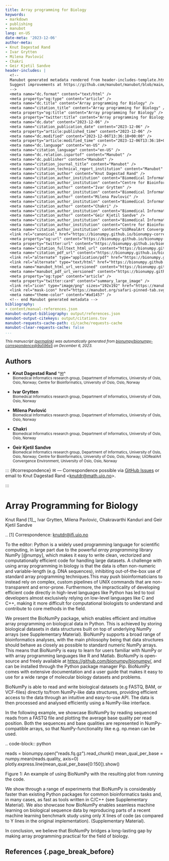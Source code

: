```yaml
---
title: Array programming for Biology
keywords:
- markdown
- publishing
- manubot
lang: en-US
date-meta: '2023-12-06'
author-meta:
- Knut Dagestad Rand
- Ivar Grytten
- Milena Pavlović
- Chakri
- Geir Kjetil Sandve
header-includes: |
  <!--
  Manubot generated metadata rendered from header-includes-template.html.
  Suggest improvements at https://github.com/manubot/manubot/blob/main/manubot/process/header-includes-template.html
  -->
  <meta name="dc.format" content="text/html" />
  <meta property="og:type" content="article" />
  <meta name="dc.title" content="Array programming for Biology" />
  <meta name="citation_title" content="Array programming for Biology" />
  <meta property="og:title" content="Array programming for Biology" />
  <meta property="twitter:title" content="Array programming for Biology" />
  <meta name="dc.date" content="2023-12-06" />
  <meta name="citation_publication_date" content="2023-12-06" />
  <meta property="article:published_time" content="2023-12-06" />
  <meta name="dc.modified" content="2023-12-06T13:36:18+00:00" />
  <meta property="article:modified_time" content="2023-12-06T13:36:18+00:00" />
  <meta name="dc.language" content="en-US" />
  <meta name="citation_language" content="en-US" />
  <meta name="dc.relation.ispartof" content="Manubot" />
  <meta name="dc.publisher" content="Manubot" />
  <meta name="citation_journal_title" content="Manubot" />
  <meta name="citation_technical_report_institution" content="Manubot" />
  <meta name="citation_author" content="Knut Dagestad Rand" />
  <meta name="citation_author_institution" content="Biomedical Informatics research group, Department of Informatics, University of Oslo, Oslo, Norway" />
  <meta name="citation_author_institution" content="Centre for Bioinformatics, University of Oslo, Oslo, Norway" />
  <meta name="citation_author" content="Ivar Grytten" />
  <meta name="citation_author_institution" content="Biomedical Informatics research group, Department of Informatics, University of Oslo, Oslo, Norway" />
  <meta name="citation_author" content="Milena Pavlović" />
  <meta name="citation_author_institution" content="Biomedical Informatics research group, Department of Informatics, University of Oslo, Oslo, Norway" />
  <meta name="citation_author" content="Chakri" />
  <meta name="citation_author_institution" content="Biomedical Informatics research group, Department of Informatics, University of Oslo, Oslo, Norway" />
  <meta name="citation_author" content="Geir Kjetil Sandve" />
  <meta name="citation_author_institution" content="Biomedical Informatics research group, Department of Informatics, University of Oslo, Oslo, Norway" />
  <meta name="citation_author_institution" content="Centre for Bioinformatics, University of Oslo, Oslo, Norway" />
  <meta name="citation_author_institution" content="UiORealArt Convergence Environment, University of Oslo, Oslo, Norway" />
  <link rel="canonical" href="https://bionumpy.github.io/bionumpy-correspondence/" />
  <meta property="og:url" content="https://bionumpy.github.io/bionumpy-correspondence/" />
  <meta property="twitter:url" content="https://bionumpy.github.io/bionumpy-correspondence/" />
  <meta name="citation_fulltext_html_url" content="https://bionumpy.github.io/bionumpy-correspondence/" />
  <meta name="citation_pdf_url" content="https://bionumpy.github.io/bionumpy-correspondence/manuscript.pdf" />
  <link rel="alternate" type="application/pdf" href="https://bionumpy.github.io/bionumpy-correspondence/manuscript.pdf" />
  <link rel="alternate" type="text/html" href="https://bionumpy.github.io/bionumpy-correspondence/v/9a596e5230a3f57096d06c34a52a6085151b85fe/" />
  <meta name="manubot_html_url_versioned" content="https://bionumpy.github.io/bionumpy-correspondence/v/9a596e5230a3f57096d06c34a52a6085151b85fe/" />
  <meta name="manubot_pdf_url_versioned" content="https://bionumpy.github.io/bionumpy-correspondence/v/9a596e5230a3f57096d06c34a52a6085151b85fe/manuscript.pdf" />
  <meta property="og:type" content="article" />
  <meta property="twitter:card" content="summary_large_image" />
  <link rel="icon" type="image/png" sizes="192x192" href="https://manubot.org/favicon-192x192.png" />
  <link rel="mask-icon" href="https://manubot.org/safari-pinned-tab.svg" color="#ad1457" />
  <meta name="theme-color" content="#ad1457" />
  <!-- end Manubot generated metadata -->
bibliography:
- content/manual-references.json
manubot-output-bibliography: output/references.json
manubot-output-citekeys: output/citations.tsv
manubot-requests-cache-path: ci/cache/requests-cache
manubot-clear-requests-cache: false
...
```







<small><em>
This manuscript
([permalink](https://bionumpy.github.io/bionumpy-correspondence/v/9a596e5230a3f57096d06c34a52a6085151b85fe/))
was automatically generated
from [bionumpy/bionumpy-correspondence@9a596e5](https://github.com/bionumpy/bionumpy-correspondence/tree/9a596e5230a3f57096d06c34a52a6085151b85fe)
on December 6, 2023.
</em></small>



## Authors



+ **Knut Dagestad Rand**
  ^[✉](#correspondence)^<br>
  <small>
     Biomedical Informatics research group, Department of Informatics, University of Oslo, Oslo, Norway; Centre for Bioinformatics, University of Oslo, Oslo, Norway
  </small>

+ **Ivar Grytten**
  <br>
  <small>
     Biomedical Informatics research group, Department of Informatics, University of Oslo, Oslo, Norway
  </small>

+ **Milena Pavlović**
  <br>
  <small>
     Biomedical Informatics research group, Department of Informatics, University of Oslo, Oslo, Norway
  </small>

+ **Chakri**
  <br>
  <small>
     Biomedical Informatics research group, Department of Informatics, University of Oslo, Oslo, Norway
  </small>

+ **Geir Kjetil Sandve**
  <br>
  <small>
     Biomedical Informatics research group, Department of Informatics, University of Oslo, Oslo, Norway; Centre for Bioinformatics, University of Oslo, Oslo, Norway; UiORealArt Convergence Environment, University of Oslo, Oslo, Norway
  </small>


::: {#correspondence}
✉ — Correspondence possible via [GitHub Issues](https://github.com/bionumpy/bionumpy-correspondence/issues)
or email to
Knut Dagestad Rand \<knutdr@math.uio.no\>.


:::



Array Programming for Biology
=============================



Knut Rand [1]_, Ivar Grytten, Milena Pavlovic, Chakravarthi Kanduri and Geir Kjetil Sandve

.. [1] Correspondence: knutdr@ifi.uio.no


To the editor:
Python is a widely used programming language for scientific computing, in large part due to the powerful *array programming* library NumPy [@numpy], which makes it easy to write clean, vectorized and computationally efficient code for handling large datasets. A challenge with using array programming in biology is that the data is often non-numeric and variable-length (e.g. DNA sequences), inhibiting out-of-the-box use of standard array programming techniques.This may push bioinformaticians to instead rely on complex, custom pipelines of UNIX commands that are non-transparent and error-prone. Furthermore, the impracticality of developing efficient code directly in high-level languages like Python has led to tool developers almost exclusively relying on low-level languages like C and C++, making it more difficult for computational biologists to understand and contribute to core methods in the field. 

We present the BioNumPy package, which enables efficient and intuitive array programming on biological data in Python. This is achieved by storing biological datasets in data structures built on top of underlying NumPy arrays (see Supplementary Material). BioNumPy supports a broad range of bioinformatics analyses, with the main philosophy being that data structures should behave as closely as possible to standard numeric NumPy arrays. This means that BioNumPy is easy to learn for users familiar with NumPy or with array programming languages like R and Matlab. BioNumPy is open-source and freely available at https://github.com/bionumpy/bionumpy/, and can be installed through the Python package manager Pip. BioNumPy comes with extensive documentation and a user guide that makes it easy to use for a wide range of molecular biology datasets and problems.


BioNumPy is able to read and write biological datasets (e.g FASTQ, BAM, or VCF-files) directly to/from NumPy-like data structures, providing efficient access to the data through an intuitive and easy-to-use API. The data is then  processed and analysed efficiently using a NumPy-like interface.

In the following example, we showcase BioNumPy by reading sequenced reads from a FASTQ file and plotting the average base quality per read position. Both the sequences and base qualities are represented in NumPy-compatible arrays, so that NumPy-functionality like e.g. np.mean can be used. 

.. code-block:: python

reads = bionumpy.open("reads.fq.gz").read_chunk()
mean_qual_per_base = numpy.mean(reads.quality, axis=0)
plotly.express.line(mean_qual_per_base[0:150]).show()



Figure 1: An example of using BioNumPy with the resulting plot from running the code.
 
We show through a range of experiments that BioNumPy is considerably faster than existing Python packages for common bioinformatics tasks and, in many cases, as fast as tools written in C/C++ (see Supplementary Material). We also showcase how BioNumPy enables seamless machine learning on biological sequence data by  reproducing  parts of a recent machine learning benchmark study using only X lines of code (as compared to Y lines in the original implementation).  (Supplementary Material). 

In conclusion, we believe that BioNumPy bridges a long-lasting gap by making array programming practical for the field of biology.


## References {.page_break_before}

<!-- Explicitly insert bibliography here -->
<div id="refs"></div>

